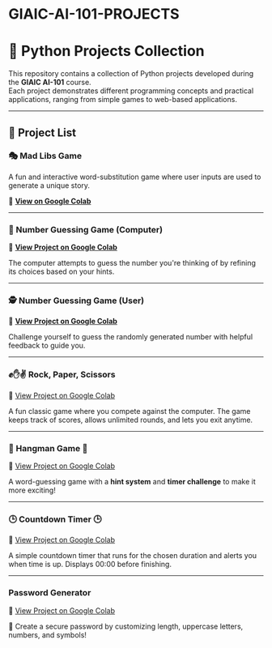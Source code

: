 # GIAIC-AI-101-PROJECTS

# 🚀 Python Projects Collection

This repository contains a collection of Python projects developed during the **GIAIC AI-101** course.  
Each project demonstrates different programming concepts and practical applications, ranging from simple games to web-based applications.

---

## 📜 Project List  

### 🎭 Mad Libs Game  

A fun and interactive word-substitution game where user inputs are used to generate a unique story.  

🔗 **[View on Google Colab](https://colab.research.google.com/drive/10hl5Ewov7tCMtsRAldvETx_eVU9ZZLDr?usp=sharing)**  

---

### 🎯 Number Guessing Game (Computer)  
🔗 **[View Project on Google Colab](https://colab.research.google.com/drive/1jjrN3IbIusYpGAeEDk1qLRHakeybtN9b?usp=sharing)**  

The computer attempts to guess the number you're thinking of by refining its choices based on your hints.  

---

### 🕵️ Number Guessing Game (User)  

🔗 **[View Project on Google Colab](https://colab.research.google.com/drive/1lVlWUdG4Ccmtn42JVH9Q5C3-XdO7pvav?usp=sharing)**  

Challenge yourself to guess the randomly generated number with helpful feedback to guide you.  

---

### ✊✋✌️ Rock, Paper, Scissors  
🔗 [View Project on Google Colab](https://colab.research.google.com/drive/1Bb20kTjscydrKz3XVVZJDuZWZ9BdPiGj?usp=sharing)  

A fun classic game where you compete against the computer. The game keeps track of scores, allows unlimited rounds, and lets you exit anytime.  

---

### 🎩 Hangman Game  🎩
🔗 [View Project on Google Colab](https://colab.research.google.com/drive/1HLXlNoIhRmOyC3Irm7qMV84a97TCjYig?usp=sharing)  

A word-guessing game with a **hint system** and **timer challenge** to make it more exciting!  

---

### 🕒 Countdown Timer 🕒

🔗 [View Project on Google Colab](https://colab.research.google.com/drive/1tYWu6lLBjCba9whAZNZR_haq-yICC3Rm?usp=sharing)

A simple countdown timer that runs for the chosen duration and alerts you when time is up. Displays 00:00 before finishing.

---

### Password Generator

🔗 [View Project on Google Colab](https://colab.research.google.com/drive/1ZmfAEbv4g7thqiA_FKiD3yuUE-C01ms3?usp=sharing)

🔐 Create a secure password by customizing length, uppercase letters, numbers, and symbols!


